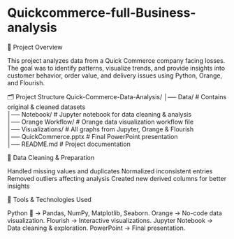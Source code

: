 # Quickcommerce-full-Business-analysis

📁 Project Overview

This project analyzes data from a Quick Commerce company facing losses.
The goal was to identify patterns, visualize trends, and provide insights into customer behavior, order value, and delivery issues using Python, Orange, and Flourish.


🗂️ Project Structure
Quick-Commerce-Data-Analysis/
│── Data/                  # Contains original & cleaned datasets  
│── Notebook/              # Jupyter notebook for data cleaning & analysis  
│── Orange Workflow/       # Orange data visualization workflow file  
│── Visualizations/        # All graphs from Jupyter, Orange & Flourish  
│── QuickCommerce.pptx     # Final PowerPoint presentation  
│── README.md              # Project documentation

🧹 Data Cleaning & Preparation

Handled missing values and duplicates
Normalized inconsistent entries
Removed outliers affecting analysis
Created new derived columns for better insights

🧠 Tools & Technologies Used

Python 🐍 → Pandas, NumPy, Matplotlib, Seaborn.
Orange → No-code data visualization.
Flourish → Interactive visualizations.
Jupyter Notebook → Data cleaning & exploration.
PowerPoint → Final presentation.
